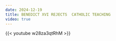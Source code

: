 ```yaml
---
date: 2024-12-19
title: BENEDICT XVI REJECTS  CATHOLIC TEACHING
video: true
---
```



{{< youtube w28za3qtRhM >}}
